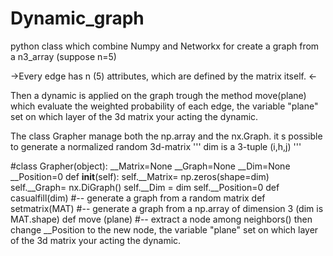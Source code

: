 # Dynamic_graph

python class which combine Numpy and Networkx for create a graph from a n3_array (suppose n=5)

->Every edge has n (5) attributes, which are defined by the matrix itself. <-

Then a dynamic is applied on the graph trough the method move(plane) which evaluate the weighted probability of each edge, the variable "plane" set on which layer of the 3d matrix your acting the dynamic.

The class Grapher manage both the np.array and the nx.Graph.
it s possible to generate a normalized random 3d-matrix
'''    dim is a 3-tuple (i,h,j) '''

#class Grapher(object):
    __Matrix=None
    __Graph=None
    __Dim=None
    __Position=0
    def __init__(self):
        self.__Matrix= np.zeros(shape=dim)
        self.__Graph= nx.DiGraph()
        self.__Dim = dim
        self.__Position=0
    def casualfill(dim) 
    #-- generate a graph from a random matrix
    def setmatrix(MAT) 
    #-- generate a graph from a np.array of dimension 3 (dim is MAT.shape)
    def move (plane) 
    #-- extract a node among neighbors() then change __Position to the new node, the variable "plane" set on which layer of the 3d matrix your acting the dynamic.

